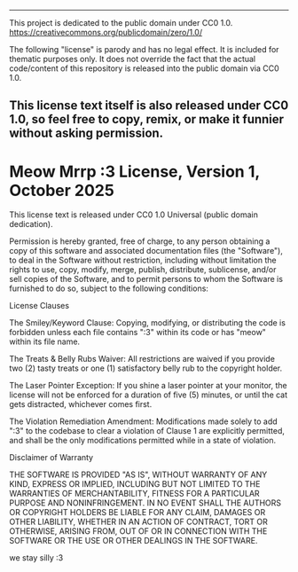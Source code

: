 --------------------------------------------------------------------
This project is dedicated to the public domain under CC0 1.0.
https://creativecommons.org/publicdomain/zero/1.0/

The following "license" is parody and has no legal effect. It is 
included for thematic purposes only. It does not override the fact 
that the actual code/content of this repository is released into the 
public domain via CC0 1.0.

This license text itself is also released under CC0 1.0, so feel free 
to copy, remix, or make it funnier without asking permission.
--------------------------------------------------------------------

# Meow Mrrp :3 License, Version 1, October 2025

This license text is released under CC0 1.0 Universal (public domain dedication).

Permission is hereby granted, free of charge, to any person obtaining a copy of this software and associated documentation files (the "Software"), to deal in the Software without restriction, including without limitation the rights to use, copy, modify, merge, publish, distribute, sublicense, and/or sell copies of the Software, and to permit persons to whom the Software is furnished to do so, subject to the following conditions:

License Clauses

The Smiley/Keyword Clause: Copying, modifying, or distributing the code is forbidden unless each file contains ":3" within its code or has "meow" within its file name.

The Treats & Belly Rubs Waiver: All restrictions are waived if you provide two (2) tasty treats or one (1) satisfactory belly rub to the copyright holder.

The Laser Pointer Exception: If you shine a laser pointer at your monitor, the license will not be enforced for a duration of five (5) minutes, or until the cat gets distracted, whichever comes first.

The Violation Remediation Amendment: Modifications made solely to add ":3" to the codebase to clear a violation of Clause 1 are explicitly permitted, and shall be the only modifications permitted while in a state of violation.

Disclaimer of Warranty

THE SOFTWARE IS PROVIDED "AS IS", WITHOUT WARRANTY OF ANY KIND, EXPRESS OR IMPLIED, INCLUDING BUT NOT LIMITED TO THE WARRANTIES OF MERCHANTABILITY, FITNESS FOR A PARTICULAR PURPOSE AND NONINFRINGEMENT. IN NO EVENT SHALL THE AUTHORS OR COPYRIGHT HOLDERS BE LIABLE FOR ANY CLAIM, DAMAGES OR OTHER LIABILITY, WHETHER IN AN ACTION OF CONTRACT, TORT OR OTHERWISE, ARISING FROM, OUT OF OR IN CONNECTION WITH THE SOFTWARE OR THE USE OR OTHER DEALINGS IN THE SOFTWARE.

we stay silly :3